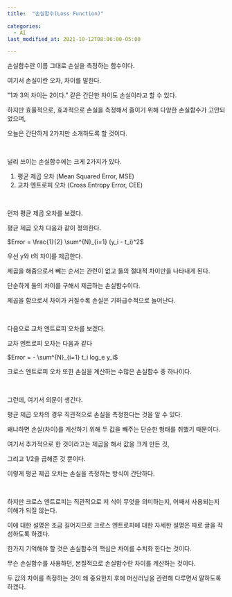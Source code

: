 ```yaml
---
title:  "손실함수(Loss Function)"

categories:
  - AI
last_modified_at: 2021-10-12T08:06:00-05:00

---
```



손실함수란 이름 그대로 손실을 측정하는 함수이다.

여기서 손실이란 오차, 차이를 말한다.

"1과 3의 차이는 2이다." 같은 간단한 차이도 손실이라고 할 수 있다.

하지만 효율적으로, 효과적으로 손실을 측정해서 줄이기 위해 다양한 손실함수가 고안되었으며,

오늘은 간단하게 2가지만 소개하도록 할 것이다.

<br/>

널리 쓰이는 손실함수에는 크게 2가지가 있다.

1. 평균 제곱 오차 (Mean Squared Error, MSE)
2. 교차 엔트로피 오차 (Cross Entropy Error, CEE)

<br/>

먼저 평균 제곱 오차를 보겠다.

평균 제곱 오차 다음과 같이 정의한다.

$Error = \frac{1}{2} \sum^{N}_{i=1} (y_i - t_i)^2$

우선 y와 t의 차이를 제곱한다.

제곱을 해줌으로서 빼는 순서는 관련이 없고 둘의 절대적 차이만을 나타내게 된다.

단순하게 둘의 차이를 구해서 제곱하는 손실함수이다.

제곱을 함으로서 차이가 커질수록 손실은 기하급수적으로 늘어난다.

<br/>

다음으로 교차 엔트로피 오차를 보겠다.

교차 엔트로피 오차는 다음과 같다

$Error = - \sum^{N}_{i=1} t_i log_e y_i$

크로스 엔트로피 오차 또한 손실을 계산하는 수많은 손실함수 중 하나이다.

<br/>

그런데, 여기서 의문이 생긴다.

평균 제곱 오차의 경우 직관적으로 손실을 측정한다는 것을 알 수 있다.

왜냐하면 손실(차이)를 계산하기 위해 두 값을 빼주는 단순한 형태를 취했기 때문이다.

여기서 추가적으로 한 것이라고는 제곱을 해서 값을 크게 만든 것,

그리고 1/2을 곱해준 것 뿐이다.

이렇게 평균 제곱 오차는 손실을 측정하는 방식이 간단하다.

<br/>

하지만 크로스 엔트로피는 직관적으로 저 식이 무엇을 의미하는지, 어째서 사용되는지 이해가 되질 않는다.

이에 대한 설명은 조금 길어지므로 크로스 엔트로피에 대한 자세한 설명은 따로 글을 작성하도록 하겠다.

한가지 기억해야 할 것은 손실함수의 핵심은 차이를 수치화 한다는 것이다.

무슨 손실함수를 사용하던, 본질적으로 손실함수란 차이를 계산하는 것이다.

두 값의 차이를 측정하는 것이 왜 중요한지 후에 머신러닝을 관련해 다루면서 말하도록 하겠다.
